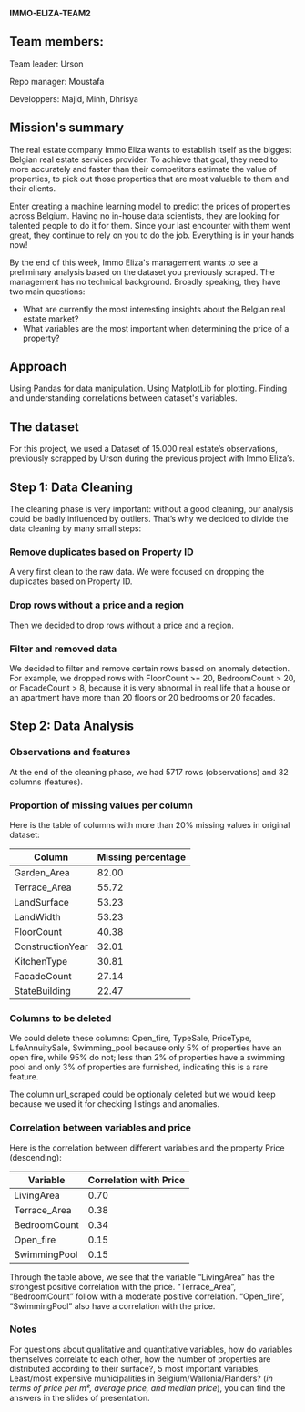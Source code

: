 **IMMO-ELIZA-TEAM2**
## Team members:
Team leader: Urson

Repo manager: Moustafa

Developpers:
Majid, Minh, Dhrisya

## Mission's summary

The real estate company Immo Eliza wants to establish itself as the biggest Belgian real estate services provider. To achieve that goal, they need to more accurately and faster than their competitors estimate the value of properties, to pick out those properties that are most valuable to them and their clients.

Enter creating a machine learning model to predict the prices of properties across Belgium. Having no in-house data scientists, they are looking for talented people to do it for them. Since your last encounter with them went great, they continue to rely on you to do the job. Everything is in your hands now!

By the end of this week, Immo Eliza's management wants to see a preliminary analysis based on the dataset you previously scraped. The management has no technical background. Broadly speaking, they have two main questions:

- What are currently the most interesting insights about the Belgian real estate market?
- What variables are the most important when determining the price of a property?


## Approach
 Using Pandas for data manipulation.
 Using MatplotLib for plotting.
 Finding and understanding correlations between dataset's variables.


## The dataset

For this project, we used a Dataset of 15.000 real estate’s observations, previously scrapped by Urson during the previous project with Immo Eliza’s.

## Step 1: Data Cleaning
The cleaning phase is very important: without a good cleaning, our analysis could be badly influenced by outliers. That’s why we decided to divide the data cleaning by many small steps:

### Remove duplicates based on Property ID
A very first clean to the raw data. We were focused on dropping the duplicates based on Property ID.

### Drop rows without a price and a region
Then we decided to drop rows without a price and a region.

### Filter and removed data
We decided to filter and remove certain rows based on anomaly detection. For example, we dropped rows with FloorCount >= 20, BedroomCount > 20, or FacadeCount > 8, because it is very abnormal in real life that a house or an apartment have more than 20 floors or 20 bedrooms or 20 facades.


## Step 2: Data Analysis
### Observations and features
At the end of the cleaning phase, we had 5717 rows (observations) and 32 columns (features).

### Proportion of missing values per column
Here is the table of columns with more than 20% missing values in original dataset:

| Column | Missing percentage |
| ------------- | ------------- |
| Garden_Area | 82.00 |
| Terrace_Area | 55.72 |
| LandSurface | 53.23 |
| LandWidth | 53.23 |
| FloorCount | 40.38 |
| ConstructionYear | 32.01 |
| KitchenType | 30.81 |
| FacadeCount | 27.14 |
| StateBuilding | 22.47 |

### Columns to be deleted
We could delete these columns: Open_fire, TypeSale, PriceType, LifeAnnuitySale, Swimming_pool because only 5% of properties have an open fire, while 95% do not; less than 2% of properties have a swimming pool and only 3% of properties are furnished, indicating this is a rare feature.

The column url_scraped could be optionaly deleted but we would keep because we used it for checking listings and anomalies.

### Correlation between variables and price
Here is the correlation between different variables and the property Price (descending):

| Variable | Correlation with Price |
| ------------- | ------------- |
| LivingArea | 0.70 |
| Terrace_Area | 0.38 |
| BedroomCount | 0.34 |
| Open_fire | 0.15 |
| SwimmingPool | 0.15 |

Through the table above, we see that the variable “LivingArea” has the strongest positive correlation with the price. “Terrace_Area”, “BedroomCount”  follow with a moderate positive correlation. “Open_fire”, “SwimmingPool” also have a correlation with the price.

### Notes
For questions about qualitative and quantitative variables, how do variables themselves correlate to each other, how the number of properties are distributed according to their surface?, 5 most important variables, Least/most expensive municipalities in Belgium/Wallonia/Flanders? (_in terms of price per m², average price, and median price_), you can find the answers in the slides of presentation.
